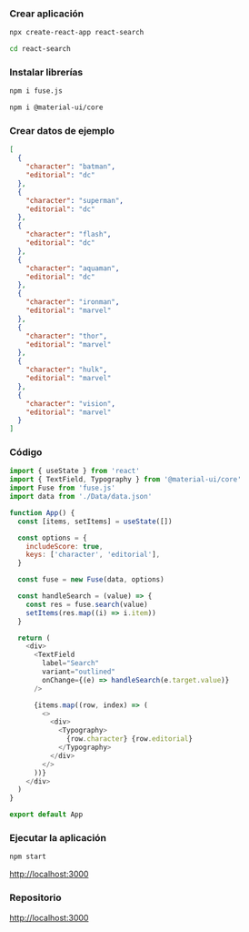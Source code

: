 ### Crear aplicación

```bash
npx create-react-app react-search

cd react-search
```

### Instalar librerías

```bash
npm i fuse.js

npm i @material-ui/core
```

### Crear datos de ejemplo

```json
[
  {
    "character": "batman",
    "editorial": "dc"
  },
  {
    "character": "superman",
    "editorial": "dc"
  },
  {
    "character": "flash",
    "editorial": "dc"
  },
  {
    "character": "aquaman",
    "editorial": "dc"
  },
  {
    "character": "ironman",
    "editorial": "marvel"
  },
  {
    "character": "thor",
    "editorial": "marvel"
  },
  {
    "character": "hulk",
    "editorial": "marvel"
  },
  {
    "character": "vision",
    "editorial": "marvel"
  }
]
```

### Código

```javascript
import { useState } from 'react'
import { TextField, Typography } from '@material-ui/core'
import Fuse from 'fuse.js'
import data from './Data/data.json'

function App() {
  const [items, setItems] = useState([])

  const options = {
    includeScore: true,
    keys: ['character', 'editorial'],
  }

  const fuse = new Fuse(data, options)

  const handleSearch = (value) => {
    const res = fuse.search(value)
    setItems(res.map((i) => i.item))
  }

  return (
    <div>
      <TextField
        label="Search"
        variant="outlined"
        onChange={(e) => handleSearch(e.target.value)}
      />

      {items.map((row, index) => (
        <>
          <div>
            <Typography>
              {row.character} {row.editorial}
            </Typography>
          </div>
        </>
      ))}
    </div>
  )
}

export default App
```

### Ejecutar la aplicación

```bash
npm start
```

[http://localhost:3000](http://localhost:3000)

### Repositorio

[http://localhost:3000](http://localhost:3000)
